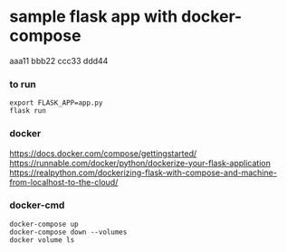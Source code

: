 # sample flask app with docker-compose
aaa11
bbb22
ccc33
ddd44
### to run
`export FLASK_APP=app.py`<br>
`flask run`<br>

### docker
https://docs.docker.com/compose/gettingstarted/ <br>
https://runnable.com/docker/python/dockerize-your-flask-application <br>
https://realpython.com/dockerizing-flask-with-compose-and-machine-from-localhost-to-the-cloud/ <br>

### docker-cmd
`docker-compose up` <br>
`docker-compose down --volumes` <br>
`docker volume ls` <br>

